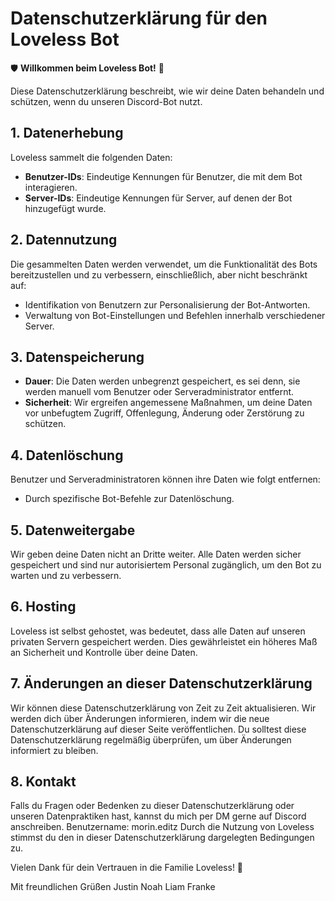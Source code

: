 # Datenschutzerklärung für den Loveless Bot  

🛡️ **Willkommen beim Loveless Bot!** 🤖  

Diese Datenschutzerklärung beschreibt, wie wir deine Daten behandeln und schützen, wenn du unseren Discord-Bot nutzt.  

## 1. Datenerhebung  
Loveless sammelt die folgenden Daten:  
- **Benutzer-IDs**: Eindeutige Kennungen für Benutzer, die mit dem Bot interagieren.  
- **Server-IDs**: Eindeutige Kennungen für Server, auf denen der Bot hinzugefügt wurde.  

## 2. Datennutzung  
Die gesammelten Daten werden verwendet, um die Funktionalität des Bots bereitzustellen und zu verbessern, einschließlich, aber nicht beschränkt auf:  
- Identifikation von Benutzern zur Personalisierung der Bot-Antworten.  
- Verwaltung von Bot-Einstellungen und Befehlen innerhalb verschiedener Server.  

## 3. Datenspeicherung  
- **Dauer**: Die Daten werden unbegrenzt gespeichert, es sei denn, sie werden manuell vom Benutzer oder Serveradministrator entfernt.  
- **Sicherheit**: Wir ergreifen angemessene Maßnahmen, um deine Daten vor unbefugtem Zugriff, Offenlegung, Änderung oder Zerstörung zu schützen.  

## 4. Datenlöschung  
Benutzer und Serveradministratoren können ihre Daten wie folgt entfernen:  
- Durch spezifische Bot-Befehle zur Datenlöschung.  

## 5. Datenweitergabe  
Wir geben deine Daten nicht an Dritte weiter. Alle Daten werden sicher gespeichert und sind nur autorisiertem Personal zugänglich, um den Bot zu warten und zu verbessern.  

## 6. Hosting  
Loveless ist selbst gehostet, was bedeutet, dass alle Daten auf unseren privaten Servern gespeichert werden. Dies gewährleistet ein höheres Maß an Sicherheit und Kontrolle über deine Daten.  

## 7. Änderungen an dieser Datenschutzerklärung  
Wir können diese Datenschutzerklärung von Zeit zu Zeit aktualisieren. Wir werden dich über Änderungen informieren, indem wir die neue Datenschutzerklärung auf dieser Seite veröffentlichen. Du solltest diese Datenschutzerklärung regelmäßig überprüfen, um über Änderungen informiert zu bleiben.  

## 8. Kontakt  
Falls du Fragen oder Bedenken zu dieser Datenschutzerklärung oder unseren Datenpraktiken hast, kannst du mich per DM gerne auf Discord anschreiben. Benutzername: morin.editz
Durch die Nutzung von Loveless stimmst du den in dieser Datenschutzerklärung dargelegten Bedingungen zu.  

Vielen Dank für dein Vertrauen in die Familie Loveless! 🙏  

Mit freundlichen Grüßen 
Justin Noah Liam Franke
